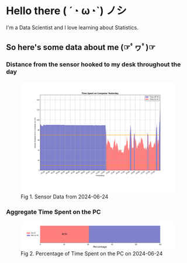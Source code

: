 
# Hello there ( ´◔ ω◔`) ノシ

I'm a Data Scientist and I love learning about Statistics.

## So here's some data about me (☞ﾟヮﾟ)☞


### Distance from the sensor hooked to my desk throughout the day
<figure>
  <picture>
    <source media="(prefers-color-scheme: dark)" srcset="Pi/readme/graphs/lineplot/dark-plot-2024-06-24.png">
    <source media="(prefers-color-scheme: light)" srcset="Pi/readme/graphs/lineplot/light-plot-2024-06-24.png">
    <img alt="Shows a black logo in light color mode and a white one in dark color mode." src="Pi/readme/graphs/lineplot/light-plot-2024-06-24.png">
  </picture>
  <figcaption>Fig 1. Sensor Data from 2024-06-24</figcaption>
</figure>



### Aggregate Time Spent on the PC
<figure>
  <picture>
    <source media="(prefers-color-scheme: dark)" srcset="Pi/readme/graphs/barplot/dark-plot-2024-06-24.png">
    <source media="(prefers-color-scheme: light)" srcset="Pi/readme/graphs/barplot/light-plot-2024-06-24.png">
    <img alt="Shows a black logo in light color mode and a white one in dark color mode." src="Pi/readme/graphs/barplot/light-plot-2024-06-24.png">
  </picture>
  <figcaption>Fig 2. Percentage of Time Spent on the PC on 2024-06-24</figcaption>
</figure>
